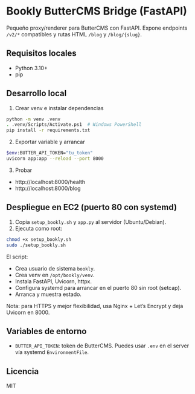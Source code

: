 # Bookly ButterCMS Bridge (FastAPI)

Pequeño proxy/renderer para ButterCMS con FastAPI. Expone endpoints `/v2/*` compatibles y rutas HTML `/blog` y `/blog/{slug}`.

## Requisitos locales

- Python 3.10+
- pip

## Desarrollo local

1. Crear venv e instalar dependencias

```bash
python -m venv .venv
. .venv/Scripts/Activate.ps1  # Windows PowerShell
pip install -r requirements.txt
```

2. Exportar variable y arrancar

```bash
$env:BUTTER_API_TOKEN="tu_token"
uvicorn app:app --reload --port 8000
```

3. Probar

- http://localhost:8000/health
- http://localhost:8000/blog

## Despliegue en EC2 (puerto 80 con systemd)

1. Copia `setup_bookly.sh` y `app.py` al servidor (Ubuntu/Debian).
2. Ejecuta como root:

```bash
chmod +x setup_bookly.sh
sudo ./setup_bookly.sh
```

El script:

- Crea usuario de sistema `bookly`.
- Crea venv en `/opt/bookly/venv`.
- Instala FastAPI, Uvicorn, httpx.
- Configura systemd para arrancar en el puerto 80 sin root (setcap).
- Arranca y muestra estado.

Nota: para HTTPS y mejor flexibilidad, usa Nginx + Let’s Encrypt y deja Uvicorn en 8000.

## Variables de entorno

- `BUTTER_API_TOKEN`: token de ButterCMS. Puedes usar `.env` en el server vía systemd `EnvironmentFile`.

## Licencia

MIT
